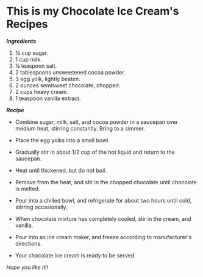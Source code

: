 # This is my Chocolate Ice Cream's Recipes

__*Ingredients*__

1. ¾ cup sugar.
2. 1 cup milk.
3. ¼ teaspoon salt.
4. 2 tablespoons unsweetened cocoa powder.
5. 3 egg yolk, lightly beaten.
6. 2 ounces semisweet chocolate, chopped.
7. 2 cups heavy cream.
8. 1 teaspoon vanilla extract.

__*Recipe*__

* Combine sugar, milk, salt, and cocoa powder in a saucepan over medium heat, stirring constantly. Bring to a simmer. 
* Place the egg yolks into a small bowl. 
* Gradually stir in about 1/2 cup of the hot liquid and return to the saucepan. 
* Heat until thickened, but do not boil. 
* Remove from the heat, and stir in the chopped chocolate until chocolate is melted. 
* Pour into a chilled bowl, and refrigerate for about two hours until cold, stirring occasionally.

* When chocolate mixture has completely cooled, stir in the cream, and vanilla.
* Pour into an ice cream maker, and freeze according to manufacturer's directions.

* Your chocolate ice cream is ready to be served.

*Hope you like it!!*